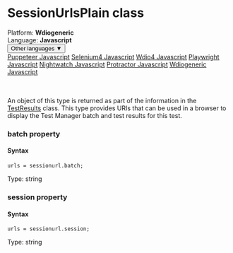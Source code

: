 # SessionUrlsPlain class
<div class='platform-bar-container-div'><div class='platform-bar-div'>Platform:  <b> Wdiogeneric</b>
</div><div class='platform-bar-div'>Language: <b>Javascript</b></div><div class='dropdown-button-container-div'><button class='sdk-language-dropdown-button'>Other languages ▼</button><div class='dropdown-content'>
<a href='../../puppeteer/javascript/sessionurlsplain'>Puppeteer Javascript</a>
<a href='../../selenium4/javascript/sessionurlsplain'>Selenium4 Javascript</a>
<a href='../../wdio4/javascript/sessionurlsplain'>Wdio4 Javascript</a>
<a href='../../playwright/javascript/sessionurlsplain'>Playwright Javascript</a>
<a href='../../nightwatch/javascript/sessionurlsplain'>Nightwatch Javascript</a>
<a href='../../protractor/javascript/sessionurlsplain'>Protractor Javascript</a>
<a href='../../wdiogeneric/javascript/sessionurlsplain'>Wdiogeneric Javascript</a>
</div></div><br /><br /></div>




An object of this type is returned as part of the information in the [TestResults](./testresults) class. This type provides URIs that can be used in a browser to display the Test Manager batch and test results for this test.


### batch property
#### Syntax


    urls = sessionurl.batch;
    

Type: string

### session property
#### Syntax


    urls = sessionurl.session;
    

Type: string
